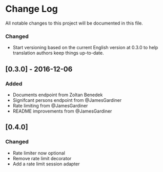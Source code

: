 # Change Log
All notable changes to this project will be documented in this file.

### Changed
- Start versioning based on the current English version at 0.3.0 to help
translation authors keep things up-to-date.

## [0.3.0] - 2016-12-06
### Added
- Documents endpoint from Zoltan Benedek
- Signifcant persons endpoint from @JamesGardiner
- Rate limiting from @JamesGardiner
- README improvements from @JamesGardiner

## [0.4.0]
### Changed
- Rate limiter now optional
- Remove rate limit decorator
- Add a rate limit session adapter
